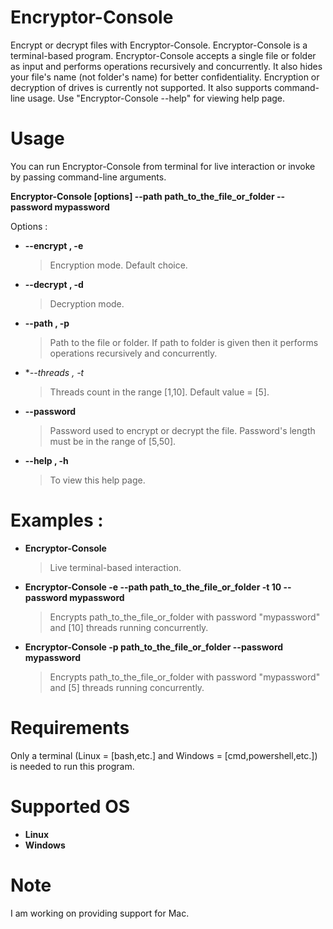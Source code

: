 # Encryptor-Console
Encrypt or decrypt files with Encryptor-Console. Encryptor-Console is a terminal-based program.
Encryptor-Console accepts a single file or folder as input and performs operations recursively and concurrently.
It also hides your file's name (not folder's name) for better confidentiality.
Encryption or decryption of drives is currently not supported.
It also supports command-line usage. Use "Encryptor-Console --help" for viewing help page.
# Usage
You can run Encryptor-Console from terminal for live interaction or invoke by passing command-line arguments.

**Encryptor-Console [options] --path path_to_the_file_or_folder --password mypassword**
                                               
Options :
* **--encrypt , -e**
  > Encryption mode. Default choice.
* **--decrypt , -d**
  > Decryption mode.
* **--path , -p**
  > Path to the file or folder. If path to folder is given then it performs operations recursively and concurrently.
* **--threads , -t*
  > Threads count in the range [1,10]. Default value = [5].
* **--password**
  > Password used to encrypt or decrypt the file. Password's length must be in the range of [5,50].
* **--help , -h**
  > To view this help page.
# Examples :
* **Encryptor-Console**
  > Live terminal-based interaction.
* **Encryptor-Console -e --path path_to_the_file_or_folder -t 10 --password mypassword**
  > Encrypts path_to_the_file_or_folder with password "mypassword" and [10] threads running concurrently.
* **Encryptor-Console -p path_to_the_file_or_folder --password mypassword**
  > Encrypts path_to_the_file_or_folder with password "mypassword" and [5] threads running concurrently.
# Requirements
Only a terminal (Linux = [bash,etc.] and Windows = [cmd,powershell,etc.]) is needed to run this program.
# Supported OS
* **Linux**
* **Windows**
# Note
I am working on providing support for Mac.
